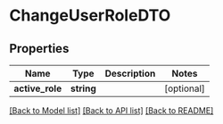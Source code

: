 # ChangeUserRoleDTO

## Properties
Name | Type | Description | Notes
------------ | ------------- | ------------- | -------------
**active_role** | **string** |  | [optional] 

[[Back to Model list]](../../README.md#documentation-for-models) [[Back to API list]](../../README.md#documentation-for-api-endpoints) [[Back to README]](../../README.md)

